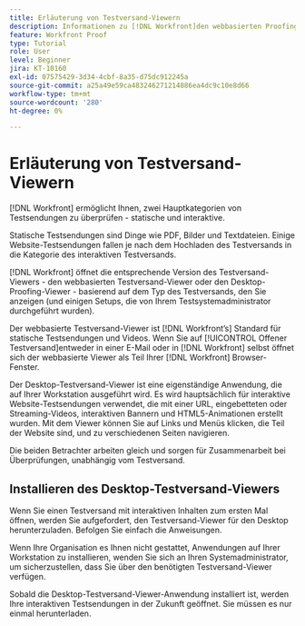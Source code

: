 ```yaml
---
title: Erläuterung von Testversand-Viewern
description: Informationen zu [!DNL Workfront]den webbasierten Proofing-Viewer und Desktop-Proofing-Viewer, den Unterschied zwischen den beiden und den Zugriff auf die beiden.
feature: Workfront Proof
type: Tutorial
role: User
level: Beginner
jira: KT-10160
exl-id: 07575429-3d34-4cbf-8a35-d75dc912245a
source-git-commit: a25a49e59ca483246271214886ea4dc9c10e8d66
workflow-type: tm+mt
source-wordcount: '280'
ht-degree: 0%

---
```


# Erläuterung von Testversand-Viewern

[!DNL Workfront] ermöglicht Ihnen, zwei Hauptkategorien von Testsendungen zu überprüfen - statische und interaktive.

Statische Testsendungen sind Dinge wie PDF, Bilder und Textdateien. Einige Website-Testsendungen fallen je nach dem Hochladen des Testversands in die Kategorie des interaktiven Testversands.

[!DNL Workfront] öffnet die entsprechende Version des Testversand-Viewers - den webbasierten Testversand-Viewer oder den Desktop-Proofing-Viewer - basierend auf dem Typ des Testversands, den Sie anzeigen (und einigen Setups, die von Ihrem Testsystemadministrator durchgeführt wurden).

Der webbasierte Testversand-Viewer ist [!DNL Workfront’s] Standard für statische Testsendungen und Videos. Wenn Sie auf [!UICONTROL Offener Testversand]entweder in einer E-Mail oder in [!DNL Workfront] selbst öffnet sich der webbasierte Viewer als Teil Ihrer [!DNL Workfront] Browser-Fenster.

Der Desktop-Testversand-Viewer ist eine eigenständige Anwendung, die auf Ihrer Workstation ausgeführt wird. Es wird hauptsächlich für interaktive Website-Testsendungen verwendet, die mit einer URL, eingebetteten oder Streaming-Videos, interaktiven Bannern und HTML5-Animationen erstellt wurden. Mit dem Viewer können Sie auf Links und Menüs klicken, die Teil der Website sind, und zu verschiedenen Seiten navigieren.

Die beiden Betrachter arbeiten gleich und sorgen für Zusammenarbeit bei Überprüfungen, unabhängig vom Testversand.

## Installieren des Desktop-Testversand-Viewers

Wenn Sie einen Testversand mit interaktiven Inhalten zum ersten Mal öffnen, werden Sie aufgefordert, den Testversand-Viewer für den Desktop herunterzuladen. Befolgen Sie einfach die Anweisungen.

Wenn Ihre Organisation es Ihnen nicht gestattet, Anwendungen auf Ihrer Workstation zu installieren, wenden Sie sich an Ihren Systemadministrator, um sicherzustellen, dass Sie über den benötigten Testversand-Viewer verfügen.

Sobald die Desktop-Testversand-Viewer-Anwendung installiert ist, werden Ihre interaktiven Testsendungen in der Zukunft geöffnet. Sie müssen es nur einmal herunterladen.

<!-- 
### Learn more
* Differences between the Web Proofing Viewer and the Desktop Proofing Viewer
* Review an interactive proof
* Install the Desktop Proofing Viewer
* Understand the Desktop Proofing Viewer
* Open proofs in the Desktop Proofing Viewer
* Interactive content proofs
-->
